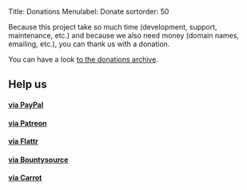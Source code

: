 Title: Donations
Menulabel: Donate
sortorder: 50

Because this project take so much time (development, support, maintenance, etc.) and because we also need money (domain names, emailing, etc.), you can thank us with a donation.

You can have a look [to the donations archive]({filename}donations-archive.md).

## Help us

<div class="list-group">
  <a href="https://www.paypal.com/cgi-bin/webscr?cmd=_s-xclick&hosted_button_id=9UBA65LG3FX9Y&lc=gb" class="list-group-item">
    <h4 class="list-group-item-heading">via PayPal</h4>
  </a>
  <a href="https://www.patreon.com/wallabag" class="list-group-item">
    <h4 class="list-group-item-heading">via Patreon</h4>
  </a>
  <a href="https://flattr.com/submit/auto?user_id=nico_somb&url=https%3A%2F%2Fwww.wallabag.org" class="list-group-item">
    <h4 class="list-group-item-heading">via Flattr</h4>
  </a>
  <a href="https://www.bountysource.com/teams/wallabag" class="list-group-item">
    <h4 class="list-group-item-heading">via Bountysource</h4>
  </a>
  <a href="https://secure.carrot.org/pg/37952036#/" class="list-group-item">
    <h4 class="list-group-item-heading">via Carrot</h4>
  </a>
</div>
